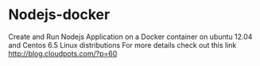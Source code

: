 # Nodejs-docker
Create and Run Nodejs Application on a Docker container on ubuntu 12.04 and Centos 6.5 Linux distributions For more details check out this link http://blog.cloudpots.com/?p=60
